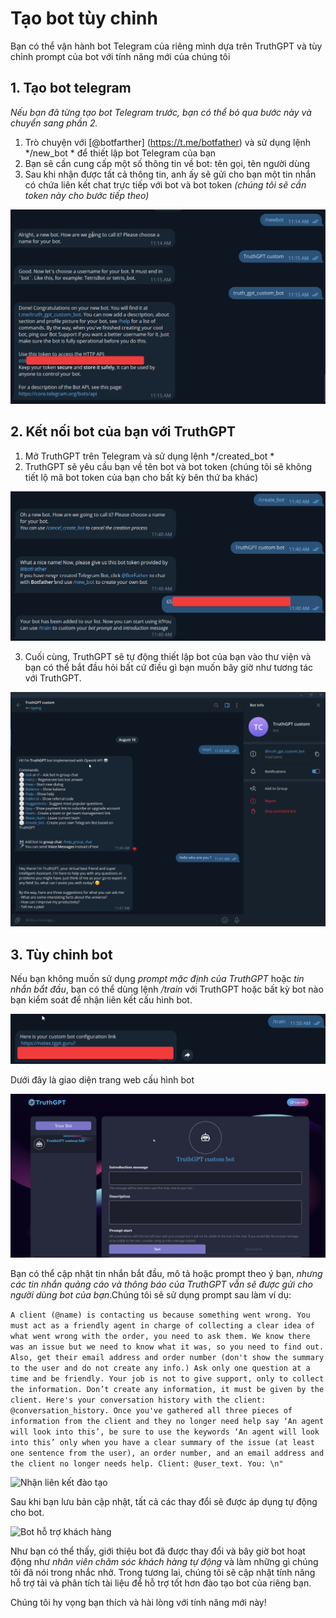 # Tạo bot tùy chỉnh

Bạn có thể vận hành bot Telegram của riêng mình dựa trên TruthGPT và tùy chỉnh prompt của bot với tính năng mới của chúng tôi

## 1. Tạo bot telegram
_Nếu bạn đã từng tạo bot Telegram trước, bạn có thể bỏ qua bước này và chuyển sang phần 2._

1) Trò chuyện với [@botfarther] (https://t.me/botfather) và sử dụng lệnh */new_bot * để thiết lập bot Telegram của bạn
2) Bạn sẽ cần cung cấp một số thông tin về bot: tên gọi, tên người dùng
3) Sau khi nhận được tất cả thông tin, anh ấy sẽ gửi cho bạn một tin nhắn có chứa liên kết chat trực tiếp với bot và bot token _(chúng tôi sẽ cần token này cho bước tiếp theo)_

![Tạo bot Telgram](../../static/img/custom-bot/1.png)

## 2. Kết nối bot của bạn với TruthGPT
1) Mở TruthGPT trên Telegram và sử dụng lệnh */created_bot *
2) TruthGPT sẽ yêu cầu bạn về tên bot và bot token (chúng tôi sẽ không tiết lộ mã bot token của bạn cho bất kỳ bên thứ ba khác)

![Kết nối với TruthGPT](../../static/img/custom-bot/2.png)

3) Cuối cùng, TruthGPT sẽ tự động thiết lập bot của bạn vào thư viện và bạn có thể bắt đầu hỏi bất cứ điều gì bạn muốn bây giờ như tương tác với TruthGPT.

![Chat với bot của bạn](../../static/img/custom-bot/3.png)

## 3. Tùy chỉnh bot
Nếu bạn không muốn sử dụng *prompt mặc định của TruthGPT* hoặc *tin nhắn bắt đầu*, bạn có thể dùng lệnh */train* với TruthGPT hoặc bất kỳ bot nào bạn kiểm soát để nhận liên kết cấu hình bot.

![Nhận liên kết cấu hình](../../static/img/custom-bot/4.png)

Dưới đây là giao diện trang web cấu hình bot

![Nhận liên kết đào tạo](../../static/img/custom-bot/5.png)

Bạn có thể cập nhật tin nhắn bắt đầu, mô tả hoặc prompt theo ý bạn, _nhưng các tin nhắn quảng cáo và thông báo của TruthGPT vẫn sẽ được gửi cho người dùng bot của bạn_.Chúng tôi sẽ sử dụng prompt sau làm ví dụ:

```A client (@name) is contacting us because something went wrong. You must act as a friendly agent in charge of collecting a clear idea of what went wrong with the order, you need to ask them. We know there was an issue but we need to know what it was, so you need to find out. Also, get their email address and order number (don't show the summary to the user and do not create any info.) Ask only one question at a time and be friendly. Your job is not to give support, only to collect the information. Don’t create any information, it must be given by the client. Here's your conversation history with the client: @conversation_history. Once you've gathered all three pieces of information from the client and they no longer need help say ‘An agent will look into this’, be sure to use the keywords ‘An agent will look into this’ only when you have a clear summary of the issue (at least one sentence from the user), an order number, and an email address and the client no longer needs help. Client: @user_text. You: \n"```

![Nhận liên kết đào tạo](../../static/img/custom-bot/6.png)

Sau khi bạn lưu bản cập nhật, tất cả các thay đổi sẽ được áp dụng tự động cho bot.

![Bot hỗ trợ khách hàng](../../static/img/custom-bot/7.png)

Như bạn có thể thấy, giới thiệu bot đã được thay đổi và bây giờ bot hoạt động như _nhân viên chăm sóc khách hàng tự động_ và làm những gì chúng tôi đã nói trong nhắc nhở. Trong tương lai, chúng tôi sẽ cập nhật tính năng hỗ trợ tải và phân tích tài liệu để hỗ trợ tốt hơn đào tạo bot của riêng bạn.

Chúng tôi hy vọng bạn thích và hài lòng với tính năng mới này!